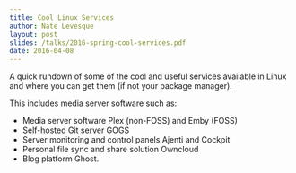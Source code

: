 ```yaml
---
title: Cool Linux Services
author: Nate Levesque
layout: post
slides: /talks/2016-spring-cool-services.pdf
date: 2016-04-08
---
```


A quick rundown of some of the cool and useful services available in Linux
and where you can get them (if not your package manager).

This includes media server software such as:

* Media server software Plex (non-FOSS) and Emby (FOSS)
* Self-hosted Git server GOGS
* Server monitoring and control panels Ajenti and Cockpit
* Personal file sync and share solution Owncloud
* Blog platform Ghost.


